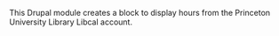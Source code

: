 This Drupal module creates a block to display hours from the Princeton University Library Libcal account.